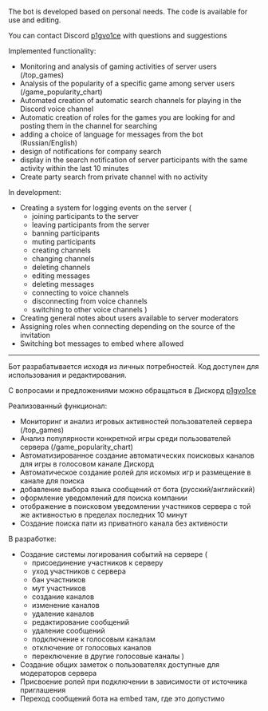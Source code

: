 The bot is developed based on personal needs. The code is available for use and editing.

You can contact Discord [p1gvo1ce](https://discordapp.com/users/469306021106417664) with questions and suggestions

Implemented functionality:
- Monitoring and analysis of gaming activities of server users (/top_games)
- Analysis of the popularity of a specific game among server users (/game_popularity_chart)
- Automated creation of automatic search channels for playing in the Discord voice channel
- Automatic creation of roles for the games you are looking for and posting them in the channel for searching
- adding a choice of language for messages from the bot (Russian/English)
- design of notifications for company search
- display in the search notification of server participants with the same activity within the last 10 minutes
- Create party search from private channel with no activity

In development:
- Creating a system for logging events on the server (
  - joining participants to the server
  - leaving participants from the server
  - banning participants
  - muting participants
  - creating channels
  - changing channels
  - deleting channels
  - editing messages
  - deleting messages
  - connecting to voice channels
  - disconnecting from voice channels
  - switching to other voice channels
  )
- Creating general notes about users available to server moderators
- Assigning roles when connecting depending on the source of the invitation
- Switching bot messages to embed where allowed



------------
Бот разрабатывается исходя из личных потребностей. Код доступен для использования и редактирования.

С вопросами и предложениями можно обращаться в Дискорд  [p1gvo1ce](https://discordapp.com/users/469306021106417664)

Реализованный функционал:
- Мониторинг и анализ игровых активностей пользователей сервера (/top_games)
- Анализ популярности конкретной игры среди пользователей сервера (/game_popularity_chart)
- Автоматизированное создание автоматических поисковых каналов для игры в голосовом канале Дискорд 
- Автоматическое создание ролей для искомых игр и размещение в канале для поиска
- добавление выбора языка сообщений от бота (русский/английский)
- оформление уведомлений для поиска компании
- отображение в поисковом уведомлении участников сервера с той же активностью в пределах последних 10 минут
- Создание поиска пати из приватного канала без активности

В разработке:
- Создание системы логирования событий на сервере (
    - присоединение участников к серверу
    - уход участников с сервера
    - бан участников
    - мут участников
    - создание каналов
    - изменение каналов
    - удаление каналов
    - редактирование сообщений
    - удаление сообщений
    - подключение к голосовым каналам
    - отключение от голосовых каналов
    - переключение в другие голосовые каналы
  )
- Создание общих заметок о пользователях доступные для модераторов сервера
- Присвоение ролей при подключении в зависимости от источника приглашения
- Переход сообщений бота на embed там, где это допустимо

